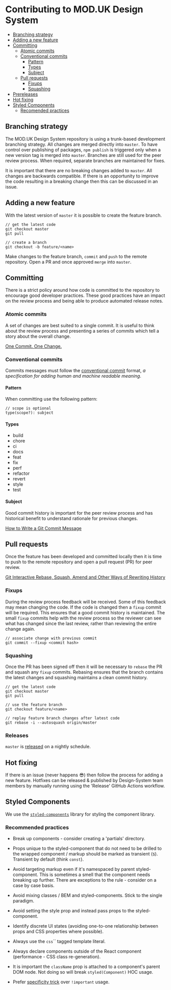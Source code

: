 # Contributing to MOD.UK Design System
- [Branching strategy](#branching-strategy)
- [Adding a new feature](#adding-a-new-feature)
- [Committing](#committing)
    - [Atomic commits](#atomic-commits)
    - [Conventional commits](#conventional-commits)
        - [Pattern](#pattern)
        - [Types](#types)
        - [Subject](#subject)
    - [Pull requests](#pull-requests)
        - [Fixups](#fixups)
        - [Squashing](#squashing)
- [Prereleases](#prereleases)
- [Hot fixing](#hot-fixing)
- [Styled Components](#styled-components)
  - [Recomended practices](#recomended-practices)

## Branching strategy
The MOD.UK Design System repository is using a trunk-based development branching strategy. All changes are merged directly into `master`. To have control over publishing of packages, `npm publish` is triggered only when a new version tag is merged into `master`. Branches are still used for the peer review process. When required, separate branches are maintained for fixes.

It is important that there are no breaking changes added to `master`. All changes are backwards compatible. If there is an opportunity to improve the code resulting in a breaking change then this can be discussed in an issue.

## Adding a new feature
With the latest version of `master` it is possible to create the feature branch.

```
// get the latest code
git checkout master
git pull

// create a branch
git checkout -b feature/<name>
```

Make changes to the feature branch, `commit` and `push` to the remote repository. Open a PR and once approved `merge` into `master`.


## Committing
There is a strict policy around how code is committed to the repository to encourage good developer practices. These good practices have an impact on the review process and being able to produce automated release notes.

### Atomic commits
A set of changes are best suited to a single commit. It is useful to think about the review process and presenting a series of commits which tell a story about the overall change.

[One Commit. One Change.](https://medium.com/@fagnerbrack/one-commit-one-change-3d10b10cebbf)

### Conventional commits
Commits messages must follow the [conventional commit](https://www.conventionalcommits.org) format, _a specification for adding human and machine readable meaning_.

#### Pattern
When committing use the following pattern:

```
// scope is optional
type(scope?): subject
```

#### Types
- build
- chore
- ci
- docs
- feat
- fix
- perf
- refactor
- revert
- style
- test

#### Subject
Good commit history is important for the peer review process and has historical benefit to understand rationale for previous changes.

[How to Write a Git Commit Message](https://chris.beams.io/posts/git-commit)

## Pull requests
Once the feature has been developed and committed locally then it is time to push to the remote repository and open a pull request (PR) for peer review.

[Git Interactive Rebase, Squash, Amend and Other Ways of Rewriting History](https://thoughtbot.com/blog/git-interactive-rebase-squash-amend-rewriting-history)

### Fixups
During the review process feedback will be received. Some of this feedback may mean changing the code. If the code is changed then a `fixup` commit will be required. This ensures that a good commit history is maintained. The small `fixup` commits help with the review process so the reviewer can see what has changed since the last review, rather than reviewing the entire change again.

```
// associate change with previous commit
git commit --fixup <commit hash>
```

### Squashing
Once the PR has been signed off then it will be necessary to `rebase` the PR and squash any `fixup` commits. Rebasing ensures that the branch contains the latest changes and squashing maintains a clean commit history.

```
// get the latest code
git checkout master
git pull

// use the feature branch
git checkout feature/<name>

// replay feature branch changes after latest code
git rebase -i --autosquash origin/master
```

### Releases
`master` is [released](https://github.com/defencedigital/mod-uk-design-system/actions?query=workflow%3ARelease) on a nightly schedule.

## Hot fixing
If there is an issue (never happens :sunglasses:) then follow the process for adding a new feature. Hotfixes can be released & published by Design-System team members by manually running using the 'Release' GitHub Actions workflow.

## Styled Components
We use the [`styled-components`](https://github.com/styled-components/styled-components) library for styling the component library.

### Recommended practices
- Break up components - consider creating a 'partials' directory.

- Props unique to the styled-component that do not need to be drilled to the wrapped component / markup should be marked as transient (`$`). Transient by default (think `const`).

- Avoid targeting markup even if it's namespaced by parent styled-component. This is sometimes a smell that the component needs breaking up further. There are exceptions to the rule - consider on a case by case basis.

- Avoid mixing classes / BEM and styled-components. Stick to the single paradigm.

- Avoid setting the style prop and instead pass props to the styled-component. 

- Identify discrete UI states (avoiding one-to-one relationship between props and CSS properties where possible).

- Always use the `css`\`` tagged template literal.

- Always declare components outside of the React component (performance - CSS class re-generation).

- It is important the `className` prop is attached to a component's parent DOM node. Not doing so will break `styled(Component)` HOC usage.

- Prefer [specificity trick](https://styled-components.com/docs/faqs#how-can-i-override-styles-with-higher-specificity) over `!important` usage.
